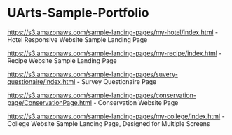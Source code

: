 # UArts-Sample-Portfolio

https://s3.amazonaws.com/sample-landing-pages/my-hotel/index.html - Hotel Responsive Website Sample Landing Page 

https://s3.amazonaws.com/sample-landing-pages/my-recipe/index.html - Recipe Website Sample Landing Page

https://s3.amazonaws.com/sample-landing-pages/suvery-questionaire/index.html - Survey Questionaire Page 

https://s3.amazonaws.com/sample-landing-pages/conservation-page/ConservationPage.html - Conservation Website Page

https://s3.amazonaws.com/sample-landing-pages/my-college/index.html - College Website Sample Landing Page, Designed for Multiple Screens
